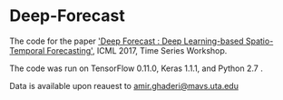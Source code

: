 # Deep-Forecast
The code for the paper ['Deep Forecast : Deep Learning-based Spatio-Temporal Forecasting'](https://arxiv.org/abs/1707.08110), ICML 2017, Time Series Workshop.

The code was run on TensorFlow 0.11.0, Keras 1.1.1, and Python 2.7 .

Data is available upon reauest to amir.ghaderi@mavs.uta.edu
